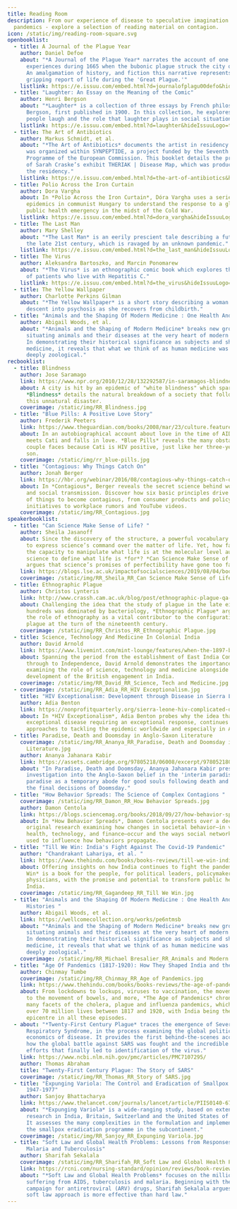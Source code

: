 ```yaml
---
title: Reading Room
description: From our experience of disease to speculative imagination of future
  pandemics - explore a selection of reading material on contagion.
icon: /static/img/reading-room-square.svg
openbooklist:
  - title: A Journal of the Plague Year
    author: Daniel Defoe
    about: "*A Journal of the Plague Year* narrates the account of one man's
      experiences during 1665 when the bubonic plague struck the city of London.
      An amalgamation of history, and fiction this narrative represents a
      gripping report of life during the 'Great Plague.'"
    listlink: https://e.issuu.com/embed.html?d=journalofplagu00defo&hideIssuuLogo=true&hideShareButton=true&pageNumber=12&u=sciencegallerybengaluru
  - title: "Laughter: An Essay on the Meaning of the Comic"
    author: Henri Bergson
    about: "*Laughter* is a collection of three essays by French philosopher Henri
      Bergson, first published in 1900. In this collection, he explores why
      people laugh and the role that laughter plays in social situations."
    listlink: https://e.issuu.com/embed.html?d=laughter&hideIssuuLogo=true&hideShareButton=true&pageNumber=10&u=sciencegallerybengaluru
  - title: The Art of Antibiotics
    author: Markus Schmidt, et al.
    about: "*The Art of Antibiotics* documents the artist in residency program that
      was organized within SYNPEPTIDE, a project funded by the Seventh Framework
      Programme of the European Commission. This booklet details the production
      of Sarah Craske’s exhibit THERIAK | Disease Map, which was produced during
      the residency."
    listlink: https://e.issuu.com/embed.html?d=the-art-of-antibiotics&hideIssuuLogo=true&hideShareButton=true&u=sciencegallerybengaluru
  - title: Polio Across the Iron Curtain
    author: Dora Vargha
    about: In *Polio Across the Iron Curtain*, Dóra Vargha uses a series of polio
      epidemics in communist Hungary to understand the response to a global
      public health emergency in the midst of the Cold War.
    listlink: https://e.issuu.com/embed.html?d=dora_vargha&hideIssuuLogo=true&hideShareButton=true&u=sciencegallerybengaluru
  - title: The Last Man
    author: Mary Shelley
    about: "*The Last Man* is an eerily prescient tale describing a future Earth of
      the late 21st century, which is ravaged by an unknown pandemic."
    listlink: https://e.issuu.com/embed.html?d=the_last_man&hideIssuuLogo=true&hideShareButton=true&u=sciencegallerybengaluru
  - title: The Virus
    author: Aleksandra Bartoszko, and Marcin Ponomarew
    about: "*The Virus* is an ethnographic comic book which explores the experiences
      of patients who live with Hepatitis C."
    listlink: https://e.issuu.com/embed.html?d=the_virus&hideIssuuLogo=true&hideShareButton=true&u=sciencegallerybengaluru
  - title: The Yellow Wallpaper
    author: Charlotte Perkins Gilman
    about: "*The Yellow Wallpaper* is a short story describing a woman’s gradual
      descent into psychosis as she recovers from childbirth."
  - title: "Animals and the Shaping Of Modern Medicine : One Health And Its Histories"
    author: Abigail Woods, et al.
    about: "*Animals and the Shaping of Modern Medicine* breaks new ground by
      situating animals and their diseases at the very heart of modern medicine.
      In demonstrating their historical significance as subjects and shapers of
      medicine, it reveals that what we think of as human medicine was in fact
      deeply zoological."
recbooklist:
  - title: Blindness
    author: Jose Saramago
    link: https://www.npr.org/2010/12/28/132292587/in-saramagos-blindness-a-vision-of-human-nature
    about: A city is hit by an epidemic of "white blindness" which spares no one.
      *Blindness* details the natural breakdown of a society that follows upon
      this unnatural disaster.
    coverimage: /static/img/RR_Blindness.jpg
  - title: "Blue Pills: A Positive Love Story"
    author: Frederik Peeters
    link: https://www.theguardian.com/books/2008/mar/23/culture.features
    about: In an autobiographical account about love in the time of AIDS, Frederik
      meets Cati and falls in love. *Blue Pills* reveals the many obstacles the
      couple faces because Cati is HIV positive, just like her three-year-old
      son.
    coverimage: /static/img/rr_blue-pills.jpg
  - title: "Contagious: Why Things Catch On"
    author: Jonah Berger
    link: https://hbr.org/webinar/2016/08/contagious-why-things-catch-on
    about: In *Contagious*, Berger reveals the secret science behind word-of-mouth
      and social transmission. Discover how six basic principles drive all sorts
      of things to become contagious, from consumer products and policy
      initiatives to workplace rumors and YouTube videos.
    coverimage: /static/img/RR_Contagious.jpg
speakerbooklist:
  - title: "Can Science Make Sense of Life? "
    author: Sheila Jasanoff
    about: Since the discovery of the structure, a powerful vocabulary has emerged
      to express science’s command over the matter of life. Yet, how far should
      the capacity to manipulate what life is at the molecular level authorize
      science to define what life is *for*? *Can Science Make Sense of Life?*
      argues that science’s promises of perfectibility have gone too far.
    link: https://blogs.lse.ac.uk/impactofsocialsciences/2019/08/04/book-review-can-science-make-sense-of-life-by-sheila-jasanoff/
    coverimage: /static/img/RR_Sheila_RR_Can Science Make Sense of Life.jpg
  - title: Ethnographic Plague
    author: Christos Lynteris
    link: http://www.crassh.cam.ac.uk/blog/post/ethnographic-plague-qa-with-christos-lynteris
    about: Challenging the idea that the study of plague in the late eighteen
      hundreds was dominated by bacteriology, *Ethnographic Plague* argues for
      the role of ethnography as a vital contributor to the configuration of
      plague at the turn of the nineteenth century.
    coverimage: /static/img/RR_Christos_RR_Ethnographic Plague.jpg
  - title: Science, Technology And Medicine In Colonial India
    author: David Arnold
    link: https://www.livemint.com/mint-lounge/features/when-the-1897-bubonic-plague-ravaged-india-11587876174403.html
    about: Spanning the period from the establishment of East India Company rule
      through to Independence, David Arnold demonstrates the importance of
      examining the role of science, technology and medicine alongside the
      development of the British engagement in India.
    coverimage: /static/img/RR_David_RR_Science, Tech and Medicine.jpg
  - coverimage: /static/img/RR_Adia_RR_HIV Exceptionalism.jpg
    title: "HIV Exceptionalism: Development through Disease in Sierra Leone "
    author: Adia Benton
    link: https://nonprofitquarterly.org/sierra-leone-hiv-complicated-disclosure/
    about: In *HIV Exceptionalism*, Adia Benton probes why the idea that HIV is an
      exceptional disease requiring an exceptional response, continues to guide
      approaches to tackling the epidemic worldwide and especially in Africa.
  - title: Paradise, Death and Doomsday in Anglo-Saxon Literature
    coverimage: /static/img/RR_Ananya_RR_Paradise, Death and Doomsday in Anglo-Saxon
      Literature.jpg
    author: Ananya Jahanara Kabir
    link: https://assets.cambridge.org/97805218/06008/excerpt/9780521806008_excerpt.pdf
    about: "In Paradise, Death and Doomsday, Ananya Jahanara Kabir presents an
      investigation into the Anglo-Saxon belief in the 'interim paradise':
      paradise as a temporary abode for good souls following death and pending
      the final decisions of Doomsday."
  - title: "How Behavior Spreads: The Science of Complex Contagions "
    coverimage: /static/img/RR_Damon_RR_How Behavior Spreads.jpg
    author: Damon Centola
    link: https://blogs.sciencemag.org/books/2018/09/27/how-behavior-spreads/
    about: In *How Behavior Spreads*, Damon Centola presents over a decade of
      original research examining how changes in societal behavior—in voting,
      health, technology, and finance―occur and the ways social networks can be
      used to influence how behaviors propagate.
  - title: "Till We Win: India's Fight Against The Covid-19 Pandemic"
    author: "Chandrakant Lahariya, et al. "
    link: https://www.thehindu.com/books/books-reviews/till-we-win-indias-fight-against-the-covid-19-pandemic-review-how-to-fight-a-terror-virus/article34333406.ece
    about: Offering insights on how India continues to fight the pandemic, *Till We
      Win* is a book for the people, for political leaders, policymakers and
      physicians, with the promise and potential to transform public health in
      India.
    coverimage: /static/img/RR_Gagandeep_RR_Till We Win.jpg
  - title: "Animals and the Shaping Of Modern Medicine : One Health And Its
      Histories "
    author: Abigail Woods, et al.
    link: https://wellcomecollection.org/works/pe6ntmsb
    about: "*Animals and the Shaping of Modern Medicine* breaks new ground by
      situating animals and their diseases at the very heart of modern medicine.
      In demonstrating their historical significance as subjects and shapers of
      medicine, it reveals that what we think of as human medicine was in fact
      deeply zoological."
    coverimage: /static/img/RR_Michael Bresalier_RR_Animals and Modern Medicine.jpg
  - title: "Age Of Pandemics (1817-1920): How They Shaped India and the World"
    author: Chinmay Tumbe
    coverimage: /static/img/RR_Chinmay_RR_Age of Pandemics.jpg
    link: https://www.thehindu.com/books/books-reviews/the-age-of-pandemics-review-lessons-for-a-pandemic/article33820062.ece
    about: From lockdowns to lockups, viruses to vaccination, the movement of people
      to the movement of bowels, and more, *The Age of Pandemics* chronicles the
      many facets of the cholera, plague and influenza pandemics, which claimed
      over 70 million lives between 1817 and 1920, with India being the
      epicentre in all these episodes.
  - about: "*Twenty-First Century Plague* traces the emergence of Severe Acute
      Respiratory Syndrome, in the process examining the global politics and
      economics of disease. It provides the first behind-the-scenes account of
      how the global battle against SARS was fought and the incredible research
      efforts that finally led to identification of the virus."
    link: https://www.ncbi.nlm.nih.gov/pmc/articles/PMC7107295/
    author: Thomas Abraham
    title: "Twenty-First Century Plague: The Story of SARS"
    coverimage: /static/img/RR_Thomas_RR_Story of SARS.jpg
  - title: "Expunging Variola: The Control and Eradication of Smallpox in India
      1947-1977"
    author: Sanjoy Bhattacharya
    link: https://www.thelancet.com/journals/lancet/article/PIIS0140-6736(10)60692-7/fulltext
    about: "*Expunging Variola* is a wide-ranging study, based on extensive archival
      research in India, Britain, Switzerland and the United States of America.
      It assesses the many complexities in the formulation and implementation of
      the smallpox eradication programme in the subcontinent."
    coverimage: /static/img/RR_Sanjoy_RR_Expunging Variola.jpg
  - title: "Soft Law and Global Health Problems: Lessons from Responses to HIV/AIDS,
      Malaria and Tuberculosis"
    author: Sharifah Sekalala
    coverimage: /static/img/RR_Sharifah_RR_Soft Law and Global Health Problems.jpg
    link: https://rcni.com/nursing-standard/opinion/reviews/book-review-soft-law-and-global-health-problems-126671
    about: "*Soft Law and Global Health Problems* focuses on the millions of people
      suffering from AIDS, tuberculosis and malaria. Beginning with the AIDS
      campaign for antiretroviral (ARV) drugs, Sharifah Sekalala argues that a
      soft law approach is more effective than hard law."
---
```

